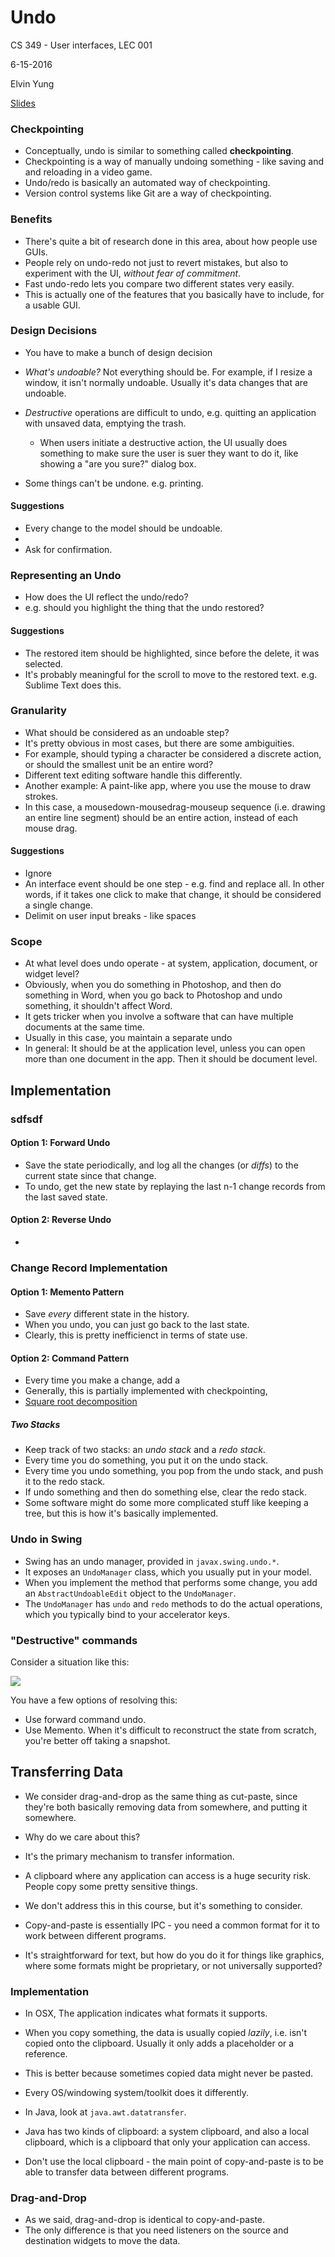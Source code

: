 # Undo

CS 349 - User interfaces, LEC 001

6-15-2016

Elvin Yung

[Slides](https://www.student.cs.uwaterloo.ca/~cs349/s16/slides/7.1-undo.pdf)

### Checkpointing
* Conceptually, undo is similar to something called **checkpointing**.
* Checkpointing is a way of manually undoing something - like saving and and reloading in a video game.
* Undo/redo is basically an automated way of checkpointing.
* Version control systems like Git are a way of checkpointing.

### Benefits
* There's quite a bit of research done in this area, about how people use GUIs.
* People rely on undo-redo not just to revert mistakes, but also to experiment with the UI, *without fear of commitment*.
* Fast undo-redo lets you compare two different states very easily.
* This is actually one of the features that you basically have to include, for a usable GUI.

### Design Decisions
* You have to make a bunch of design decision

* *What's undoable?* Not everything should be. For example, if I resize a window, it isn't normally undoable. Usually it's data changes that are undoable.
* *Destructive* operations are difficult to undo, e.g. quitting an application with unsaved data, emptying the trash.
  * When users initiate a destructive action, the UI usually does something to make sure the user is suer they want to do it, like showing a "are you sure?" dialog box.
* Some things can't be undone. e.g. printing.

#### Suggestions
* Every change to the model should be undoable.
*
* Ask for confirmation.

### Representing an Undo
* How does the UI reflect the undo/redo?
* e.g. should you highlight the thing that the undo restored?

#### Suggestions
* The restored item should be highlighted, since before the delete, it was selected.
* It's probably meaningful for the scroll to move to the restored text. e.g. Sublime Text does this.

### Granularity
* What should be considered as an undoable step?
* It's pretty obvious in most cases, but there are some ambiguities.
* For example, should typing a character be considered a discrete action, or should the smallest unit be an entire word?
* Different text editing software handle this differently.
* Another example: A paint-like app, where you use the mouse to draw strokes.
* In this case, a mousedown-mousedrag-mouseup sequence (i.e. drawing an entire line segment) should be an entire action, instead of each mouse drag.

#### Suggestions
* Ignore
* An interface event should be one step - e.g. find and replace all. In other words, if it takes one click to make that change, it should be considered a single change.
* Delimit on user input breaks - like spaces

### Scope
* At what level does undo operate - at system, application, document, or widget level?
* Obviously, when you do something in Photoshop, and then do something in Word, when you go back to Photoshop and undo something, it shouldn't affect Word.
* It gets tricker when you involve a software that can have multiple documents at the same time.
* Usually in this case, you maintain a separate undo
* In general: It should be at the application level, unless you can open more than one document in the app. Then it should be document level.

## Implementation
### sdfsdf
#### Option 1: Forward Undo
* Save the state periodically, and log all the changes (or *diffs*) to the current state since that change.
* To undo, get the new state by replaying the last n-1 change records from the last saved state.

#### Option 2: Reverse Undo
*

### Change Record Implementation
#### Option 1: Memento Pattern
* Save *every* different state in the history.
* When you undo, you can just go back to the last state.
* Clearly, this is pretty inefficienct in terms of state use.

#### Option 2: Command Pattern
* Every time you make a change, add a
* Generally, this is partially implemented with checkpointing,
* [Square root decomposition](http://www.infoarena.ro/blog/square-root-trick)

##### Two Stacks
* Keep track of two stacks: an *undo stack* and a *redo stack*.
* Every time you do something, you put it on the undo stack.
* Every time you undo something, you pop from the undo stack, and push it to the redo stack.
* If undo something and then do something else, clear the redo stack.
* Some software might do some more complicated stuff like keeping a tree, but this is how it's basically implemented.

### Undo in Swing
* Swing has an undo manager, provided in `javax.swing.undo.*`.
* It exposes an `UndoManager` class, which you usually put in your model.
* When you implement the method that performs some change, you add an `AbstractUndoableEdit` object to the `UndoManager`.
* The `UndoManager` has `undo` and `redo` methods to do the actual operations, which you typically bind to your accelerator keys.

### "Destructive" commands
Consider a situation like this:

![](https://i.imgur.com/EIuz2dl.png)

You have a few options of resolving this:
* Use forward command undo.
* Use Memento. When it's difficult to reconstruct the state from scratch, you're better off taking a snapshot.

## Transferring Data
* We consider drag-and-drop as the same thing as cut-paste, since they're both basically removing data from somewhere, and putting it somewhere.
* Why do we care about this?
* It's the primary mechanism to transfer information.

* A clipboard where any application can access is a huge security risk. People copy some pretty sensitive things.
* We don't address this in this course, but it's something to consider.

* Copy-and-paste is essentially IPC - you need a common format for it to work between different programs.
* It's straightforward for text, but how do you do it for things like graphics, where some formats might be proprietary, or not universally supported?

### Implementation
* In OSX, The application indicates what formats it supports.
* When you copy something, the data is usually copied *lazily*, i.e. isn't copied onto the clipboard. Usually it only adds a placeholder or a reference.
* This is better because sometimes copied data might never be pasted.

* Every OS/windowing system/toolkit does it differently.
* In Java, look at `java.awt.datatransfer`.
* Java has two kinds of clipboard: a system clipboard, and also a local clipboard, which is a clipboard that only your application can access.
* Don't use the local clipboard - the main point of copy-and-paste is to be able to transfer data between different programs.

### Drag-and-Drop
* As we said, drag-and-drop is identical to copy-and-paste.
* The only difference is that you need listeners on the source and destination widgets to move the data.
